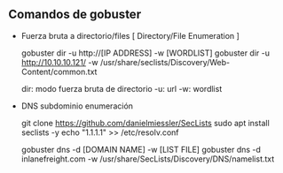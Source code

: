 ## Comandos de gobuster

- Fuerza bruta a directorio/files [ Directory/File Enumeration ]

    gobuster dir -u http://[IP ADDRESS] -w [WORDLIST]
    gobuster dir -u http://10.10.10.121/ -w /usr/share/seclists/Discovery/Web-Content/common.txt

    dir: modo fuerza bruta de directorio
    -u: url
    -w: wordlist

- DNS subdominio enumeración

    git clone https://github.com/danielmiessler/SecLists
    sudo apt install seclists -y
    echo "1.1.1.1" >>  /etc/resolv.conf

    gobuster dns -d [DOMAIN NAME] -w [LIST FILE]
    gobuster dns -d inlanefreight.com -w /usr/share/SecLists/Discovery/DNS/namelist.txt
    
